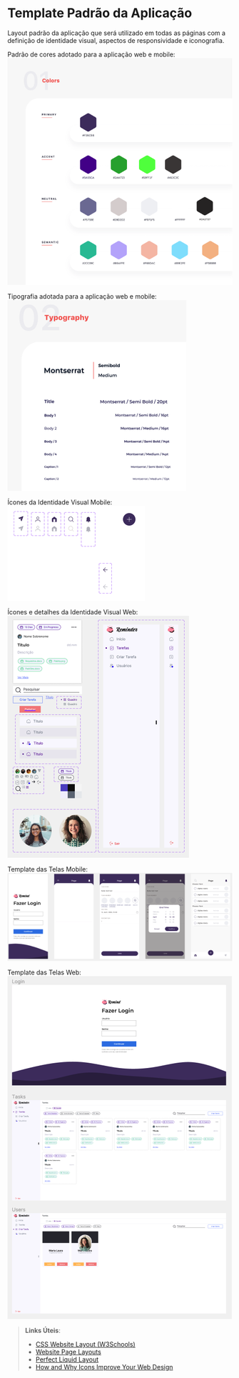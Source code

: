 # Template Padrão da Aplicação

Layout padrão da aplicação que será utilizado em todas as páginas com a definição de identidade visual, aspectos de responsividade e iconografia.

Padrão de cores adotado para a aplicação web e mobile:
<img src="https://github.com/ICEI-PUC-Minas-PMV-ADS/pmv-ads-2024-1-e4-proj-infra-t4-g5-remind/blob/f6f0a798f8d1fb049a8967f1ce2de1342186950d/docs/img/06_01_Colors.png">

Tipografia adotada para a aplicação web e mobile:
<img src="https://github.com/ICEI-PUC-Minas-PMV-ADS/pmv-ads-2024-1-e4-proj-infra-t4-g5-remind/blob/ceb5bf7d437b13aabd1e80e87fbab74b09cdcaa9/docs/img/06_02_Typography.png">

Ícones da Identidade Visual Mobile:
<img src="https://github.com/ICEI-PUC-Minas-PMV-ADS/pmv-ads-2024-1-e4-proj-infra-t4-g5-remind/blob/ceb5bf7d437b13aabd1e80e87fbab74b09cdcaa9/docs/img/06_04_Icons.png">

Ícones e detalhes da Identidade Visual Web:
<img src="https://github.com/ICEI-PUC-Minas-PMV-ADS/pmv-ads-2024-1-e4-proj-infra-t4-g5-remind/blob/ceb5bf7d437b13aabd1e80e87fbab74b09cdcaa9/docs/img/06_06_templateWeb.png">

Template das Telas Mobile:
<img src="https://github.com/ICEI-PUC-Minas-PMV-ADS/pmv-ads-2024-1-e4-proj-infra-t4-g5-remind/blob/ceb5bf7d437b13aabd1e80e87fbab74b09cdcaa9/docs/img/06_05_Screens.png">

Template das Telas Web:
<img src="https://github.com/ICEI-PUC-Minas-PMV-ADS/pmv-ads-2024-1-e4-proj-infra-t4-g5-remind/blob/ceb5bf7d437b13aabd1e80e87fbab74b09cdcaa9/docs/img/06_07_ScreensWeb.png">



> **Links Úteis**:
>
> - [CSS Website Layout (W3Schools)](https://www.w3schools.com/css/css_website_layout.asp)
> - [Website Page Layouts](http://www.cellbiol.com/bioinformatics_web_development/chapter-3-your-first-web-page-learning-html-and-css/website-page-layouts/)
> - [Perfect Liquid Layout](https://matthewjamestaylor.com/perfect-liquid-layouts)
> - [How and Why Icons Improve Your Web Design](https://usabilla.com/blog/how-and-why-icons-improve-you-web-design/)
